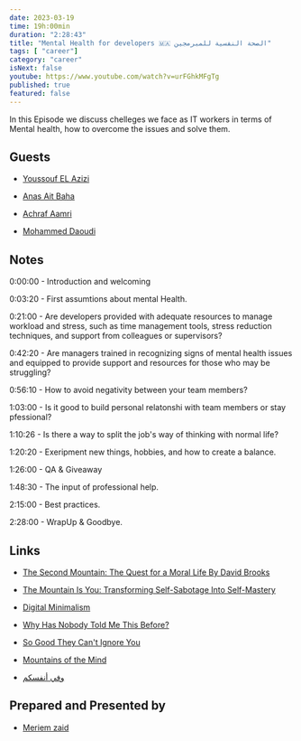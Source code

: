 ```yaml
---
date: 2023-03-19
time: 19h:00min
duration: "2:28:43"
title: "Mental Health for developers 🇲🇦 الصحة النفسية للمبرمجين"
tags: [ "career"]
category: "career"
isNext: false
youtube: https://www.youtube.com/watch?v=urFGhkMFgTg
published: true
featured: false
---
```


In this Episode we discuss chelleges we face as IT workers in terms of Mental health, how to overcome the issues and solve them.

## Guests

- [Youssouf EL Azizi](https://elazizi.com/)

- [Anas Ait Baha](http://linkedin.com/in/aitbahaa/)

- [Achraf Aamri](http://linkedin.com/in/achrafaamri/)

- [Mohammed Daoudi](https://twitter.com/MIduoad)


## Notes

0:00:00 - Introduction and welcoming

0:03:20 - First assumtions about mental Health.

0:21:00 - Are developers provided with adequate resources to manage workload and stress, such as time management tools, stress reduction techniques, and support from colleagues or supervisors?

0:42:20 - Are managers trained in recognizing signs of mental health issues and equipped to provide support and resources for those who may be struggling?

0:56:10 - How to avoid negativity  between your team members?

1:03:00 - Is it good to build personal relatonshi with team members or stay pfessional?

1:10:26 - Is there a way to split the job's way of thinking with normal life?

1:20:20 - Exeripment new things, hobbies, and how to create a balance.

1:26:00 - QA & Giveaway

1:48:30 - The input of professional help.

2:15:00 - Best practices.

2:28:00 - WrapUp & Goodbye.

## Links

- [The Second Mountain: The Quest for a Moral Life By David Brooks](https://www.amazon.com/Second-Mountain-David-Brooks/dp/0812993268)

- [The Mountain Is You: Transforming Self-Sabotage Into Self-Mastery](https://www.amazon.com/Mountain-You-Transforming-Self-Sabotage-Self-Mastery/dp/1949759229)

- [Digital Minimalism](https://www.amazon.com/Digital-Minimalism-Choosing-Focused-Noisy/dp/0525536515)

- [Why Has Nobody Told Me This Before?](https://www.amazon.com/Why-Nobody-Told-This-Before/dp/0063227932)

- [So Good They Can't Ignore You](https://www.amazon.com/Good-They-Cant-Ignore-You/dp/1455509124)

- [Mountains of the Mind](https://www.amazon.com/Mountains-Mind-Adventures-Reaching-Summit/dp/0375714065)

- [وفي أنفسكم](https://www.youtube.com/playlist?list=PLsRtYZTCYnEdOlfBZP9RRtFzSzfjpI4nV)


## Prepared and Presented by

- [Meriem zaid](https://twitter.com/iMeriem_)